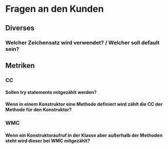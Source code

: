 # Fragen an den Kunden

## Diverses
### Welcher Zeichensatz wird verwendet? / Welcher soll default sein?

## Metriken
### CC
#### Sollen try statements mitgezählt werden?
#### Wenn in einem Konstruktor eine Methode definiert wird zählt die CC der Methode für den Konstruktor?

### WMC
#### Wenn  ein Konstruktoraufruf in der Klasse aber außerhalb der Methoden steht wird dieser bei WMC mitgezählt?
